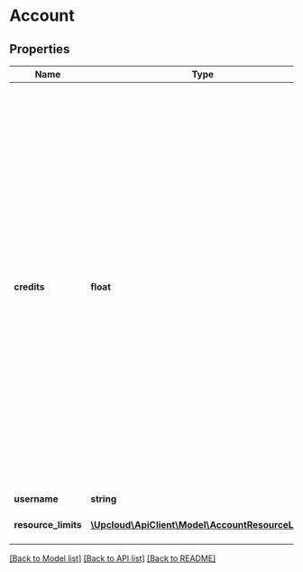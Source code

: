 # Account

## Properties
Name | Type | Description | Notes
------------ | ------------- | ------------- | -------------
**credits** | **float** | Credits are used to pay for cloud resources such as servers, storages, network traffic and IP addresses. Credits are automatically deducted for used resources on an hourly basis. Should the user run out of credits, active resources will be disabled and reactivated after the credit balance returns to positive. Credits can be purchased from the UpCloud website. | [optional] 
**username** | **string** |  | [optional] 
**resource_limits** | [**\Upcloud\ApiClient\Model\AccountResourceLimits**](AccountResourceLimits.md) | Resource limit variables | [varies] 

[[Back to Model list]](../../README.md#documentation-of-the-models) [[Back to API list]](../../README.md#documentation) [[Back to README]](../../README.md)


